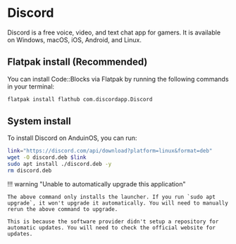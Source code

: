 # Discord

Discord is a free voice, video, and text chat app for gamers. It is available on Windows, macOS, iOS, Android, and Linux.

## Flatpak install (Recommended)

You can install Code::Blocks via Flatpak by running the following commands in your terminal:

```bash
flatpak install flathub com.discordapp.Discord
```

## System install

To install Discord on AnduinOS, you can run:

```bash
link="https://discord.com/api/download?platform=linux&format=deb"
wget -O discord.deb $link
sudo apt install ./discord.deb -y
rm discord.deb
```

!!! warning "Unable to automatically upgrade this application"

    The above command only installs the launcher. If you run `sudo apt upgrade`, it won't upgrade it automatically. You will need to manually rerun the above command to upgrade.

    This is because the software provider didn't setup a repository for automatic updates. You will need to check the official website for updates.
